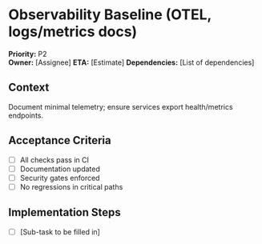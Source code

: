 # Observability Baseline (OTEL, logs/metrics docs)

**Priority:** P2  
**Owner:** [Assignee]
**ETA:** [Estimate]
**Dependencies:** [List of dependencies]

## Context

Document minimal telemetry; ensure services export health/metrics endpoints.

## Acceptance Criteria

<!-- This checklist should be completed by the ticket owner -->

- [ ] All checks pass in CI
- [ ] Documentation updated
- [ ] Security gates enforced
- [ ] No regressions in critical paths

## Implementation Steps

- [ ] [Sub-task to be filled in]

